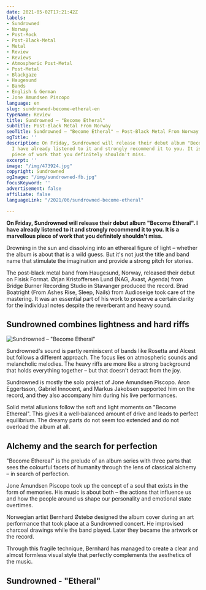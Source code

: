 ```yaml
---
date: 2021-05-02T17:21:42Z
labels:
- Sundrowned
- Norway
- Post-Rock
- Post-Black-Metal
- Metal
- Review
- Reviews
- Atmospheric Post-Metal
- Post-Metal
- Blackgaze
- Haugesund
- Bands
- English & German
- Jone Amundsen Piscopo
language: en
slug: sundrowned-become-etheral-en
typeName: Review
title: Sundrowned – "Become Etheral"
subTitle: Post-Black Metal From Norway
seoTitle: Sundrowned – "Become Etheral" – Post-Black Metal From Norway
ogTitle: ''
description: On Friday, Sundrowned will release their debut album "Become Etheral".
  I have already listened to it and strongly recommend it to you. It is a marvellous
  piece of work that you definitely shouldn't miss.
excerpt: ''
image: "/img/473924.jpg"
copyright: Sundrowned
ogImage: "/img/sundrowned-fb.jpg"
focusKeyword: ''
advertisement: false
affiliate: false
languageLink: "/2021/06/sundrowned-become-etheral"

---
```

**On Friday, Sundrowned will release their debut album "Become Etheral". I have already listened to it and strongly recommend it to you. It is a marvellous piece of work that you definitely shouldn't miss.**

Drowning in the sun and dissolving into an ethereal figure of light – whether the album is about that is a wild guess. But it's not just the title and band name that stimulate the imagination and provide a strong pitch for stories.

The post-black metal band from Haugesund, Norway, released their debut on Fisisk Format. Ørjan Kristoffersen Lund (NAG, Avast, Agenda) from Bridge Burner Recording Studio in Stavanger produced the record. Brad Boatright (From Ashes Rise, Sleep, Nails) from Audioseige took care of the mastering. It was an essential part of his work to preserve a certain clarity for the individual notes despite the reverberant and heavy sound.

## Sundrowned combines lightness and hard riffs

![Sundrowned – "Become Etheral"](/img/708576.jpg 'Sundrowned – "Become Etheral"')

Sundrowned's sound is partly reminiscent of bands like Rosetta and Alcest but follows a different approach. The focus lies on atmospheric sounds and melancholic melodies. The heavy riffs are more like a strong background that holds everything together – but that doesn't detract from the joy.

Sundrowned is mostly the solo project of Jone Amundsen Piscopo. Aron Eggertsson, Gabriel Innocent, and Markus Jakobsen supported him on the record, and they also accompany him during his live performances.

Solid metal allusions follow the soft and light moments on "Become Ethereal". This gives it a well-balanced amount of drive and leads to perfect equilibrium. The dreamy parts do not seem too extended and do not overload the album at all.

## Alchemy and the search for perfection

"Become Ethereal" is the prelude of an album series with three parts that sees the colourful facets of humanity through the lens of classical alchemy – in search of perfection.

Jone Amundsen Piscopo took up the concept of a soul that exists in the form of memories. His music is about both – the actions that influence us and how the people around us shape our personality and emotional state overtimes.

Norwegian artist Bernhard Østebø designed the album cover during an art performance that took place at a Sundrowned concert. He improvised charcoal drawings while the band played. Later they became the artwork or the record.

Through this fragile technique, Bernhard has managed to create a clear and almost formless visual style that perfectly complements the aesthetics of the music.

## Sundrowned - "Etheral"

<YouTube id="KzhPvnkk938" />
